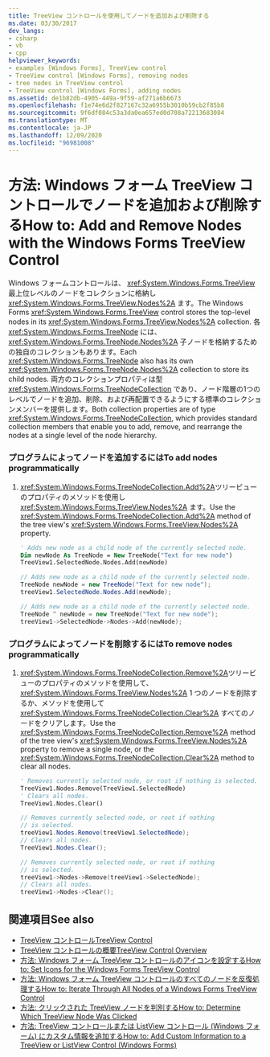 ```yaml
---
title: TreeView コントロールを使用してノードを追加および削除する
ms.date: 03/30/2017
dev_langs:
- csharp
- vb
- cpp
helpviewer_keywords:
- examples [Windows Forms], TreeView control
- TreeView control [Windows Forms], removing nodes
- tree nodes in TreeView control
- TreeView control [Windows Forms], adding nodes
ms.assetid: de1b82db-4905-449a-9f59-af271a6b6673
ms.openlocfilehash: f1e74e6d2f827167c32a6955b3010b59cb2f85b8
ms.sourcegitcommit: 9f6df084c53a3da0ea657ed0d708a72213683084
ms.translationtype: MT
ms.contentlocale: ja-JP
ms.lasthandoff: 12/09/2020
ms.locfileid: "96981008"
---
```

# <a name="how-to-add-and-remove-nodes-with-the-windows-forms-treeview-control"></a><span data-ttu-id="86b63-102">方法: Windows フォーム TreeView コントロールでノードを追加および削除する</span><span class="sxs-lookup"><span data-stu-id="86b63-102">How to: Add and Remove Nodes with the Windows Forms TreeView Control</span></span>
<span data-ttu-id="86b63-103">Windows フォームコントロールは、 <xref:System.Windows.Forms.TreeView> 最上位レベルのノードをコレクションに格納し <xref:System.Windows.Forms.TreeView.Nodes%2A> ます。</span><span class="sxs-lookup"><span data-stu-id="86b63-103">The Windows Forms <xref:System.Windows.Forms.TreeView> control stores the top-level nodes in its <xref:System.Windows.Forms.TreeView.Nodes%2A> collection.</span></span> <span data-ttu-id="86b63-104">各 <xref:System.Windows.Forms.TreeNode> には、 <xref:System.Windows.Forms.TreeNode.Nodes%2A> 子ノードを格納するための独自のコレクションもあります。</span><span class="sxs-lookup"><span data-stu-id="86b63-104">Each <xref:System.Windows.Forms.TreeNode> also has its own <xref:System.Windows.Forms.TreeNode.Nodes%2A> collection to store its child nodes.</span></span> <span data-ttu-id="86b63-105">両方のコレクションプロパティは型 <xref:System.Windows.Forms.TreeNodeCollection> であり、ノード階層の1つのレベルでノードを追加、削除、および再配置できるようにする標準のコレクションメンバーを提供します。</span><span class="sxs-lookup"><span data-stu-id="86b63-105">Both collection properties are of type <xref:System.Windows.Forms.TreeNodeCollection>, which provides standard collection members that enable you to add, remove, and rearrange the nodes at a single level of the node hierarchy.</span></span>  
  
### <a name="to-add-nodes-programmatically"></a><span data-ttu-id="86b63-106">プログラムによってノードを追加するには</span><span class="sxs-lookup"><span data-stu-id="86b63-106">To add nodes programmatically</span></span>  
  
1. <span data-ttu-id="86b63-107"><xref:System.Windows.Forms.TreeNodeCollection.Add%2A>ツリービューのプロパティのメソッドを使用し <xref:System.Windows.Forms.TreeView.Nodes%2A> ます。</span><span class="sxs-lookup"><span data-stu-id="86b63-107">Use the <xref:System.Windows.Forms.TreeNodeCollection.Add%2A> method of the tree view's <xref:System.Windows.Forms.TreeView.Nodes%2A> property.</span></span>  
  
    ```vb  
    ' Adds new node as a child node of the currently selected node.  
    Dim newNode As TreeNode = New TreeNode("Text for new node")  
    TreeView1.SelectedNode.Nodes.Add(newNode)  
    ```  
  
    ```csharp  
    // Adds new node as a child node of the currently selected node.  
    TreeNode newNode = new TreeNode("Text for new node");  
    treeView1.SelectedNode.Nodes.Add(newNode);  
    ```  
  
    ```cpp  
    // Adds new node as a child node of the currently selected node.  
    TreeNode ^ newNode = new TreeNode("Text for new node");  
    treeView1->SelectedNode->Nodes->Add(newNode);  
    ```  
  
### <a name="to-remove-nodes-programmatically"></a><span data-ttu-id="86b63-108">プログラムによってノードを削除するには</span><span class="sxs-lookup"><span data-stu-id="86b63-108">To remove nodes programmatically</span></span>  
  
1. <span data-ttu-id="86b63-109"><xref:System.Windows.Forms.TreeNodeCollection.Remove%2A>ツリービューのプロパティのメソッドを使用して、 <xref:System.Windows.Forms.TreeView.Nodes%2A> 1 つのノードを削除するか、メソッドを使用して <xref:System.Windows.Forms.TreeNodeCollection.Clear%2A> すべてのノードをクリアします。</span><span class="sxs-lookup"><span data-stu-id="86b63-109">Use the <xref:System.Windows.Forms.TreeNodeCollection.Remove%2A> method of the tree view's <xref:System.Windows.Forms.TreeView.Nodes%2A> property to remove a single node, or the <xref:System.Windows.Forms.TreeNodeCollection.Clear%2A> method to clear all nodes.</span></span>  
  
    ```vb  
    ' Removes currently selected node, or root if nothing is selected.  
    TreeView1.Nodes.Remove(TreeView1.SelectedNode)  
    ' Clears all nodes.  
    TreeView1.Nodes.Clear()  
    ```  
  
    ```csharp  
    // Removes currently selected node, or root if nothing
    // is selected.  
    treeView1.Nodes.Remove(treeView1.SelectedNode);  
    // Clears all nodes.  
    TreeView1.Nodes.Clear();  
    ```  
  
    ```cpp  
    // Removes currently selected node, or root if nothing  
    // is selected.  
    treeView1->Nodes->Remove(treeView1->SelectedNode);  
    // Clears all nodes.  
    treeView1->Nodes->Clear();  
    ```  
  
## <a name="see-also"></a><span data-ttu-id="86b63-110">関連項目</span><span class="sxs-lookup"><span data-stu-id="86b63-110">See also</span></span>

- [<span data-ttu-id="86b63-111">TreeView コントロール</span><span class="sxs-lookup"><span data-stu-id="86b63-111">TreeView Control</span></span>](treeview-control-windows-forms.md)
- [<span data-ttu-id="86b63-112">TreeView コントロールの概要</span><span class="sxs-lookup"><span data-stu-id="86b63-112">TreeView Control Overview</span></span>](treeview-control-overview-windows-forms.md)
- [<span data-ttu-id="86b63-113">方法: Windows フォーム TreeView コントロールのアイコンを設定する</span><span class="sxs-lookup"><span data-stu-id="86b63-113">How to: Set Icons for the Windows Forms TreeView Control</span></span>](how-to-set-icons-for-the-windows-forms-treeview-control.md)
- [<span data-ttu-id="86b63-114">方法: Windows フォーム TreeView コントロールのすべてのノードを反復処理する</span><span class="sxs-lookup"><span data-stu-id="86b63-114">How to: Iterate Through All Nodes of a Windows Forms TreeView Control</span></span>](how-to-iterate-through-all-nodes-of-a-windows-forms-treeview-control.md)
- [<span data-ttu-id="86b63-115">方法: クリックされた TreeView ノードを判別する</span><span class="sxs-lookup"><span data-stu-id="86b63-115">How to: Determine Which TreeView Node Was Clicked</span></span>](how-to-determine-which-treeview-node-was-clicked-windows-forms.md)
- [<span data-ttu-id="86b63-116">方法: TreeView コントロールまたは ListView コントロール (Windows フォーム) にカスタム情報を追加する</span><span class="sxs-lookup"><span data-stu-id="86b63-116">How to: Add Custom Information to a TreeView or ListView Control (Windows Forms)</span></span>](add-custom-information-to-a-treeview-or-listview-control-wf.md)
